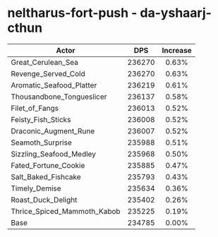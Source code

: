 # neltharus-fort-push - da-yshaarj-cthun
| Actor | DPS | Increase |
|---|:---:|:---:|
|Great_Cerulean_Sea|236270|0.63%|
|Revenge_Served_Cold|236270|0.63%|
|Aromatic_Seafood_Platter|236219|0.61%|
|Thousandbone_Tongueslicer|236137|0.58%|
|Filet_of_Fangs|236013|0.52%|
|Feisty_Fish_Sticks|236008|0.52%|
|Draconic_Augment_Rune|236007|0.52%|
|Seamoth_Surprise|235988|0.51%|
|Sizzling_Seafood_Medley|235968|0.50%|
|Fated_Fortune_Cookie|235885|0.47%|
|Salt_Baked_Fishcake|235793|0.43%|
|Timely_Demise|235634|0.36%|
|Roast_Duck_Delight|235402|0.26%|
|Thrice_Spiced_Mammoth_Kabob|235225|0.19%|
|Base|234785|0.00%|
